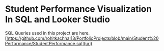 # Student Performance Visualization In SQL and Looker Studio


SQL Queries used in this project are here.
[https://github.com/rohitkachhal13/PortfolioProjects/blob/main/Student%20Performance/StudentPerformance.sql](url)
